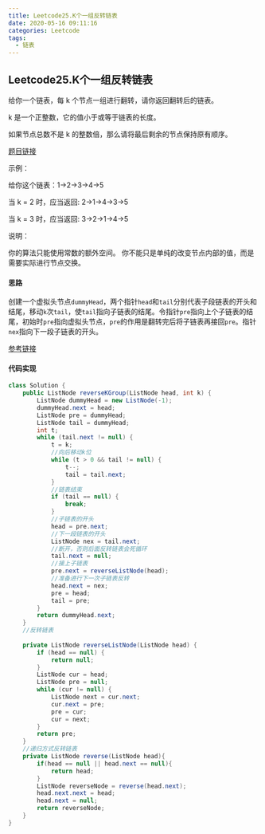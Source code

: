 ```yaml
---
title: Leetcode25.K个一组反转链表
date: 2020-05-16 09:11:16
categories: Leetcode
tags:
  - 链表
---
```


## Leetcode25.K个一组反转链表

给你一个链表，每 k 个节点一组进行翻转，请你返回翻转后的链表。

k 是一个正整数，它的值小于或等于链表的长度。

如果节点总数不是 k 的整数倍，那么请将最后剩余的节点保持原有顺序。

 [题目链接](https://leetcode-cn.com/problems/reverse-nodes-in-k-group)

<!--more-->

示例：

给你这个链表：1->2->3->4->5

当 k = 2 时，应当返回: 2->1->4->3->5

当 k = 3 时，应当返回: 3->2->1->4->5



说明：

你的算法只能使用常数的额外空间。
你不能只是单纯的改变节点内部的值，而是需要实际进行节点交换。



#### 思路

创建一个虚拟头节点`dummyHead`，两个指针`head`和`tail`分别代表子段链表的开头和结尾，移动`k`次`tail`，使`tail`指向子链表的结尾。令指针`pre`指向上个子链表的结尾，初始时`pre`指向虚拟头节点，`pre`的作用是翻转完后将子链表再接回`pre`。指针`nex`指向下一段子链表的开头。

[参考链接](https://leetcode-cn.com/problems/reverse-nodes-in-k-group/solution/k-ge-yi-zu-fan-zhuan-lian-biao-by-leetcode-solutio/)

#### 代码实现

```java
class Solution {
    public ListNode reverseKGroup(ListNode head, int k) {
        ListNode dummyHead = new ListNode(-1);
        dummyHead.next = head;
        ListNode pre = dummyHead;
        ListNode tail = dummyHead;
        int t;
        while (tail.next != null) {
            t = k;
            //向后移动k位
            while (t > 0 && tail != null) {
                t--;
                tail = tail.next;
            }
            //链表结束
            if (tail == null) {
                break;
            }
            //子链表的开头
            head = pre.next;
            //下一段链表的开头
            ListNode nex = tail.next;
            //断开，否则后面反转链表会死循环
            tail.next = null;
            //接上子链表
            pre.next = reverseListNode(head);
            //准备进行下一次子链表反转
            head.next = nex;
            pre = head;
            tail = pre;
        }
        return dummyHead.next;
    }
    //反转链表
    
    private ListNode reverseListNode(ListNode head) {
        if (head == null) {
            return null;
        }
        ListNode cur = head;
        ListNode pre = null;
        while (cur != null) {
            ListNode next = cur.next;
            cur.next = pre;
            pre = cur;
            cur = next;
        }
        return pre;
    }
    //递归方式反转链表
    private ListNode reverse(ListNode head){
        if(head == null || head.next == null){
            return head;
        }
        ListNode reverseNode = reverse(head.next);
        head.next.next = head;
        head.next = null;
        return reverseNode;
    }
}
```



